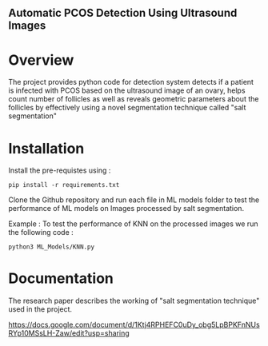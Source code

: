 ## Automatic PCOS Detection Using Ultrasound Images

# Overview

The project provides python code for detection system detects if a patient is infected with PCOS based on the ultrasound image of an ovary, helps count number of follicles as well as reveals geometric parameters about the follicles by effectively using a novel segmentation technique called "salt segmentation"

# Installation
Install the pre-requistes using :
```
pip install -r requirements.txt
```

Clone the Github repository and run each file in ML models folder to test the performance of ML models on Images processed by salt segmentation.

Example :
To test the performance of KNN on the processed images we run the following code :
```
python3 ML_Models/KNN.py 
```

# Documentation

The research paper describes the working of "salt segmentation technique" used in the project.

https://docs.google.com/document/d/1Ktj4RPHEFC0uDy_obg5LpBPKFnNUsRYp10MSsLH-Zaw/edit?usp=sharing
